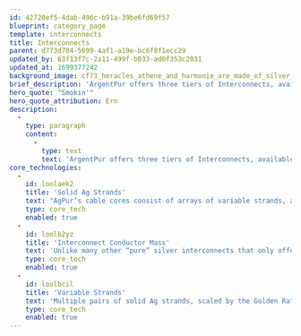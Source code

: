 ```yaml
---
id: 42720ef5-4dab-496c-b91a-39be6fd69f57
blueprint: category_page
template: interconnects
title: Interconnects
parent: d773d704-5699-4af1-a19e-bc6f8f1ecc29
updated_by: 63f13f7c-2a11-499f-b033-ad0f353c2031
updated_at: 1699377242
background_image: cf73_heracles_athene_and_harmonie_are_made_of_silver_metal_show_583295f2-b2fa-4f8b-8966-f48877eb394d.jpg
brief_description: 'ArgentPur offers three tiers of Interconnects, available both single ended (RCA) and balanced (XLR).'
hero_quote: "Smokin'"
hero_quote_attribution: Ern
description:
  -
    type: paragraph
    content:
      -
        type: text
        text: 'ArgentPur offers three tiers of Interconnects, available both single ended (RCA) and balanced (XLR).'
core_technologies:
  -
    id: loolaek2
    title: 'Solid Ag Strands'
    text: "AgPur’s cable cores consist of arrays of variable strands, arranged in accordance with the Golden Mean ratio. Each hand-polished silver strand sits in its own voluminous air-cushion within a fluorocarbon barrier to provide vanishingly low dielectric interference.\LThis purely holistic strand arrangement ensures optimal performance by also eliminating cross-strand effects whilst ensuring low capacitance.\LAgPur thus provides a complete 100% silver pathway, using only roomy Teflon  ”air-tubes” as physical barriers.\L\LNo PVC, PE, other plastics, textiles or foams are used!"
    type: core_tech
    enabled: true
  -
    id: loolb2yz
    title: 'Interconnect Conductor Mass'
    text: 'Unlike many other “pure” silver interconnects that only offer 19-24AWG total conductor mass, thus possibly reducing signal current, silver mass in AGPur starts at 19 AWG in its Harmonie model, increasing to 18 AWG in the higher resolution Athène, culminating in an unheard of 16 AWG in the peerless Heracles, providing extremely low series resistance and huge bass slam!'
    type: core_tech
    enabled: true
  -
    id: loolbcil
    title: 'Variable Strands'
    text: 'Multiple pairs of solid Ag strands, scaled by the Golden Ratio (1.168), combine to provide a naturally balanced musical portrayal through all octaves... with unmatched air, top octave resolution, and exquisitely detailed stage imagery.'
    type: core_tech
    enabled: true
---
```

